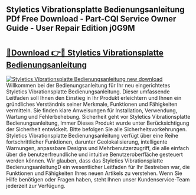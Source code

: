 ## Styletics Vibrationsplatte Bedienungsanleitung PDf Free Download - Part-CQI Service Owner Guide - User Repair Edition j0G9M

# <h2><a href="http://df3f1ni.blite.top/?on=Styletics+Vibrationsplatte+Bedienungsanleitung">🔗Download 👉🔴 Styletics Vibrationsplatte Bedienungsanleitung</a></h2>

[![Styletics Vibrationsplatte Bedienungsanleitung new download](https://i.imgur.com/lujVjoI.png)](http://df3f1ni.blite.top/?on=Styletics+Vibrationsplatte+Bedienungsanleitung)
Willkommen bei der Bedienungsanleitung für Ihr neu eingerichtetes Styletics Vibrationsplatte Bedienungsanleitung. Dieser umfassende Leitfaden soll Ihnen den Einstieg in Ihr Produkt erleichtern und Ihnen ein gründliches Verständnis seiner Merkmale, Funktionen und Fähigkeiten vermitteln. Sie finden klare Anweisungen für Installation, Verwendung, Wartung und Fehlerbehebung. Sicherheit geht vor Styletics Vibrationsplatte Bedienungsanleitung, Immer Dieses Produkt wurde unter Berücksichtigung der Sicherheit entwickelt. Bitte befolgen Sie alle Sicherheitsvorkehrungen. Styletics Vibrationsplatte Bedienungsanleitung verfügt über eine Reihe fortschrittlicher Funktionen, darunter Geolokalisierung, intelligente Warnungen, anpassbare Designs und Mehrbenutzerzugriff, die alle einfach über die benutzerfreundliche und intuitive Benutzeroberfläche gesteuert werden können. Wir glauben, dass das Styletics Vibrationsplatte BedienungsanleitungD ein wesentlicher Leitfaden für Ihr Bestreben war, die Funktionen und Fähigkeiten Ihres neuen Artikels zu verstehen. Wenn Sie Hilfe benötigen oder Fragen haben, steht Ihnen unser Kundenservice-Team jederzeit zur Verfügung.
